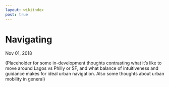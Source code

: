 ```yaml
---
layout: wikiindex
post: true
---
```

# Navigating

Nov 01, 2018

(Placeholder for some in-development thoughts contrasting what it’s like to move around Lagos vs Philly or SF, and what balance of intuitiveness and guidance makes for ideal urban navigation. Also some thoughts about urban mobility in general)
